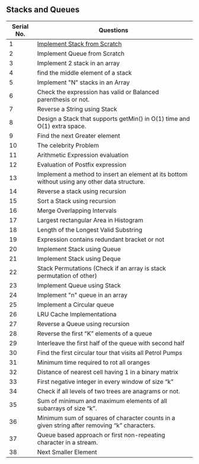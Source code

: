 ## Stacks and Queues
Serial No. | Questions
| --- | ----------- |
1 | [Implement Stack from Scratch](1-Implement%20Stack)
2 | Implement Queue from Scratch
3 | Implement 2 stack in an array
4 | find the middle element of a stack
5 | Implement "N" stacks in an Array
6 | Check the expression has valid or Balanced parenthesis or not.
7 | Reverse a String using Stack
8 | Design a Stack that supports getMin() in O(1) time and O(1) extra space.
9 | Find the next Greater element
10 | The celebrity Problem
11 | Arithmetic Expression evaluation
12 | Evaluation of Postfix expression
13 | Implement a method to insert an element at its bottom without using any other data structure.
14 | Reverse a stack using recursion
15 | Sort a Stack using recursion
16 | Merge Overlapping Intervals
17 | Largest rectangular Area in Histogram
18 | Length of the Longest Valid Substring
19 | Expression contains redundant bracket or not
20 | Implement Stack using Queue
21 | Implement Stack using Deque
22 | Stack Permutations (Check if an array is stack permutation of other)
23 | Implement Queue using Stack
24 | Implement "n" queue in an array
25 | Implement a Circular queue
26 | LRU Cache Implementationa
27 | Reverse a Queue using recursion
28 | Reverse the first “K” elements of a queue
29 | Interleave the first half of the queue with second half
30 | Find the first circular tour that visits all Petrol Pumps
31 | Minimum time required to rot all oranges
32 | Distance of nearest cell having 1 in a binary matrix
33 | First negative integer in every window of size “k”
34 | Check if all levels of two trees are anagrams or not.
35 | Sum of minimum and maximum elements of all subarrays of size “k”.
36 | Minimum sum of squares of character counts in a given string after removing “k” characters.
37 | Queue based approach or first non-repeating character in a stream.
38 | Next Smaller Element
